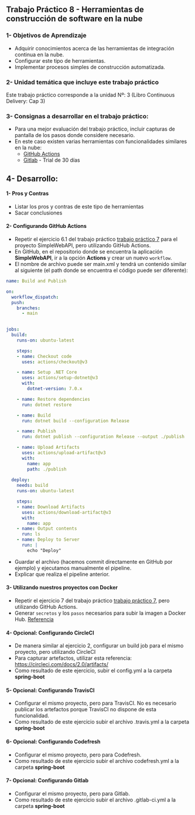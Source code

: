 ## Trabajo Práctico 8 - Herramientas de construcción de software en la nube
### 1- Objetivos de Aprendizaje
 - Adquirir conocimientos acerca de las herramientas de integración continua en la nube.
 - Configurar este tipo de herramientas.
 - Implementar procesos simples de construcción automatizada.

### 2- Unidad temática que incluye este trabajo práctico
Este trabajo práctico corresponde a la unidad Nº: 3 (Libro Continuous Delivery: Cap 3)

### 3- Consignas a desarrollar en el trabajo práctico:
 - Para una mejor evaluación del trabajo práctico, incluir capturas de pantalla de los pasos donde considere necesario.
 - En este caso existen varias herramientas con funcionalidades similares en la nube:
   - [GitHub Actions](https://github.com/actions)
   - [Gitlab](https://about.gitlab.com/) - Trial de 30 días

## 4- Desarrollo:

#### 1- Pros y Contras
  - Listar los pros y contras de este tipo de herramientas
  - Sacar conclusiones

#### 2- Configurando GitHub Actions
  - Repetir el ejercicio 6.1 del trabajo práctico [trabajo práctico 7](07-servidor-build.md) para el proyecto SimpleWebAPI, pero utilizando GitHub Actions.
  - En GitHub, en el repositorio donde se encuentra la aplicación **SimpleWebAPI**, ir a la opción **Actions** y crear un nuevo `workflow`.
  - El nombre de archivo puede ser main.xml y tendrá un contenido similar al siguiente (el path donde se encuentra el código puede ser diferente):

```yaml
name: Build and Publish

on:
  workflow_dispatch:
  push:
    branches:
      - main
 

jobs:
  build:
    runs-on: ubuntu-latest

    steps:
    - name: Checkout code
      uses: actions/checkout@v3

    - name: Setup .NET Core
      uses: actions/setup-dotnet@v3
      with:
        dotnet-version: 7.0.x

    - name: Restore dependencies
      run: dotnet restore

    - name: Build
      run: dotnet build --configuration Release

    - name: Publish
      run: dotnet publish --configuration Release --output ./publish

    - name: Upload Artifacts
      uses: actions/upload-artifact@v3
      with:
        name: app
        path: ./publish
  
  deploy:
    needs: build
    runs-on: ubuntu-latest

    steps:
    - name: Download Artifacts
      uses: actions/download-artifact@v3
      with:
        name: app
    - name: Output contents
      run: ls
    - name: Deploy to Server
      run: |
        echo "Deploy"
```
  - Guardar el archivo (hacemos commit directamente en GitHub por ejemplo) y ejecutamos manualmente el pipeline.
  - Explicar que realiza el pipeline anterior.

#### 3- Utilizando nuestros proyectos con Docker
  - Repetir el ejercicio 7 del trabajo práctico [trabajo práctico 7](07-servidor-build.md), pero utilizando GitHub Actions.
  - Generar `secretos` y los `pasos` necesarios para subir la imagen a Docker Hub. [Referencia](https://github.com/actions/starter-workflows/blob/main/ci/docker-publish.yml)

#### 4- Opcional: Configurando CircleCI
  - De manera similar al ejercicio 2, configurar un build job para el mismo proyecto, pero utilizando CircleCI
  - Para capturar artefactos, utilizar esta referencia: https://circleci.com/docs/2.0/artifacts/
  - Como resultado de este ejercicio, subir el config.yml a la carpeta **spring-boot**

#### 5- Opcional: Configurando TravisCI
  - Configurar el mismo proyecto, pero para TravisCI. No es necesario publicar los artefactos porque TravisCI no dispone de esta funcionalidad.
  - Como resultado de este ejercicio subir el archivo .travis.yml a la carpeta **spring-boot**

#### 6- Opcional: Configurando Codefresh
  - Configurar el mismo proyecto, pero para Codefresh. 
  - Como resultado de este ejercicio subir el archivo codefresh.yml a la carpeta **spring-boot**

#### 7- Opcional: Configurando Gitlab
  - Configurar el mismo proyecto, pero para Gitlab. 
  - Como resultado de este ejercicio subir el archivo .gitlab-ci.yml a la carpeta **spring-boot**
